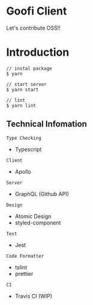# Goofi Client

Let's contribute OSS!!

# Introduction

```
// instal package
$ yarn

// start server
$ yarn start

// lint
$ yarn lint
```

## Technical Infomation

`Type Checking`
- Typescript

`Client`
- Apollo

`Server`
 - GraphQL (Github API)

`Design`
- Atomic Design
- styled-component

`Test`
- Jest

`Code Formatter`
- tslint
- prettier

`CI`
- Travis CI (WIP)
